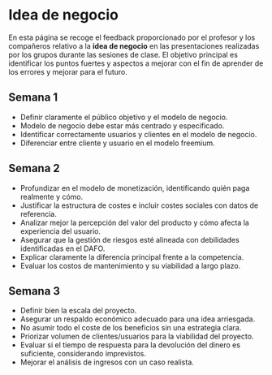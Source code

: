 # Idea de negocio

En esta página se recoge el feedback proporcionado por el profesor y los compañeros relativo a la **idea de negocio** en las presentaciones realizadas por los grupos durante las sesiones de clase. El objetivo principal es identificar los puntos fuertes y aspectos a mejorar con el fin de aprender de los errores y mejorar para el futuro.

## Semana 1
- Definir claramente el público objetivo y el modelo de negocio.  
- Modelo de negocio debe estar más centrado y especificado.  
- Identificar correctamente usuarios y clientes en el modelo de negocio.  
- Diferenciar entre cliente y usuario en el modelo freemium.  

## Semana 2
- Profundizar en el modelo de monetización, identificando quién paga realmente y cómo.  
- Justificar la estructura de costes e incluir costes sociales con datos de referencia.  
- Analizar mejor la percepción del valor del producto y cómo afecta la experiencia del usuario.  
- Asegurar que la gestión de riesgos esté alineada con debilidades identificadas en el DAFO.  
- Explicar claramente la diferencia principal frente a la competencia.  
- Evaluar los costos de mantenimiento y su viabilidad a largo plazo.  

## Semana 3
- Definir bien la escala del proyecto.  
- Asegurar un respaldo económico adecuado para una idea arriesgada.  
- No asumir todo el coste de los beneficios sin una estrategia clara.  
- Priorizar volumen de clientes/usuarios para la viabilidad del proyecto.  
- Evaluar si el tiempo de respuesta para la devolución del dinero es suficiente, considerando imprevistos.  
- Mejorar el análisis de ingresos con un caso realista.